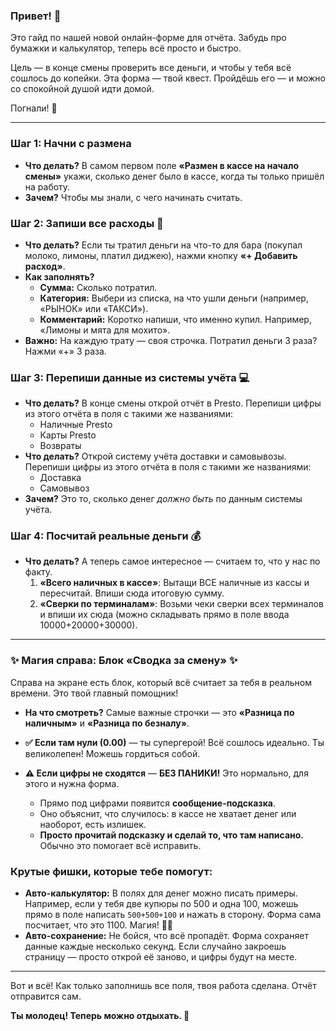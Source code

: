 ### Привет! 👋

Это гайд по нашей новой онлайн-форме для отчёта. Забудь про бумажки и калькулятор, теперь всё просто и быстро.

Цель — в конце смены проверить все деньги, и чтобы у тебя всё сошлось до копейки. Эта форма — твой квест. Пройдёшь его — и можно со спокойной душой идти домой.

Погнали! 🚀

---

### Шаг 1: Начни с размена

*   **Что делать?** В самом первом поле **«Размен в кассе на начало смены»** укажи, сколько денег было в кассе, когда ты только пришёл на работу.
*   **Зачем?** Чтобы мы знали, с чего начинать считать.

### Шаг 2: Запиши все расходы 🛒

*   **Что делать?** Если ты тратил деньги на что-то для бара (покупал молоко, лимоны, платил диджею), нажми кнопку **«+ Добавить расход»**.
*   **Как заполнять?**
    *   **Сумма:** Сколько потратил.
    *   **Категория:** Выбери из списка, на что ушли деньги (например, «РЫНОК» или «ТАКСИ»).
    *   **Комментарий:** Коротко напиши, что именно купил. Например, «Лимоны и мята для мохито».
*   **Важно:** На каждую трату — своя строчка. Потратил деньги 3 раза? Нажми «+» 3 раза.

### Шаг 3: Перепиши данные из системы учёта 💻

*   **Что делать?** В конце смены открой отчёт в Presto. Перепиши цифры из этого отчёта в поля с такими же названиями:
    *   Наличные Presto
    *   Карты Presto
    *   Возвраты
*   **Что делать?** Открой систему учёта доставки и самовывозы. Перепиши цифры из этого отчёта в поля с такими же названиями:
    *   Доставка
    *   Самовывоз
*   **Зачем?** Это то, сколько денег *должно быть* по данным системы учёта.

### Шаг 4: Посчитай реальные деньги 💰

*   **Что делать?** А теперь самое интересное — считаем то, что у нас по факту.
    1.  **«Всего наличных в кассе»**: Вытащи ВСЕ наличные из кассы и пересчитай. Впиши сюда итоговую сумму.
    2.  **«Сверки по терминалам»**: Возьми чеки сверки всех терминалов и впиши их сюда (можно складывать прямо в поле ввода 10000+20000+30000).

---

### ✨ Магия справа: Блок «Сводка за смену» ✨

Справа на экране есть блок, который всё считает за тебя в реальном времени. Это твой главный помощник!

*   **На что смотреть?** Самые важные строчки — это **«Разница по наличным»** и **«Разница по безналу»**.

*   **✅ Если там нули (0.00)** — ты супергерой! Всё сошлось идеально. Ты великолепен! Можешь гордиться собой.

*   **⚠️ Если цифры не сходятся** — **БЕЗ ПАНИКИ!** Это нормально, для этого и нужна форма.
    *   Прямо под цифрами появится **сообщение-подсказка**.
    *   Оно объяснит, что случилось: в кассе не хватает денег или наоборот, есть излишек.
    *   **Просто прочитай подсказку и сделай то, что там написано.** Обычно это помогает всё исправить.

### Крутые фишки, которые тебе помогут:

*   **Авто-калькулятор:** В полях для денег можно писать примеры. Например, если у тебя две купюры по 500 и одна 100, можешь прямо в поле написать `500+500+100` и нажать в сторону. Форма сама посчитает, что это 1100. Магия! 🧙‍♂️
*   **Авто-сохранение:** Не бойся, что всё пропадёт. Форма сохраняет данные каждые несколько секунд. Если случайно закроешь страницу — просто открой её заново, и цифры будут на месте.

---

Вот и всё! Как только заполнишь все поля, твоя работа сделана. Отчёт отправится сам.

**Ты молодец! Теперь можно отдыхать. 🙌**
